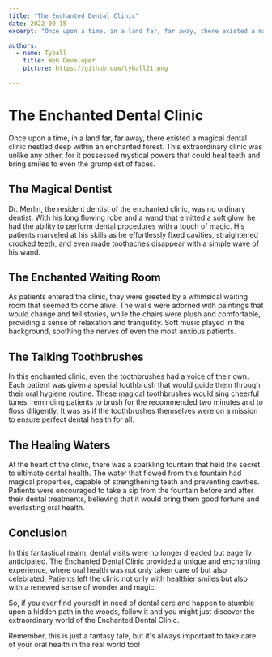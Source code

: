```yaml
---
title: "The Enchanted Dental Clinic"
date: 2022-09-15
excerpt: "Once upon a time, in a land far, far away, there existed a magical dental clinic nestled deep within an enchanted forest. This extraordinary clinic was unlike any other, for it possessed mystical powers that could heal teeth and bring smiles to even the grumpiest of faces."

authors:
  - name: Tyball
    title: Web Developer
    picture: https://github.com/tyball21.png

---
```


# The Enchanted Dental Clinic

Once upon a time, in a land far, far away, there existed a magical dental clinic nestled deep within an enchanted forest. This extraordinary clinic was unlike any other, for it possessed mystical powers that could heal teeth and bring smiles to even the grumpiest of faces.

## The Magical Dentist

Dr. Merlin, the resident dentist of the enchanted clinic, was no ordinary dentist. With his long flowing robe and a wand that emitted a soft glow, he had the ability to perform dental procedures with a touch of magic. His patients marveled at his skills as he effortlessly fixed cavities, straightened crooked teeth, and even made toothaches disappear with a simple wave of his wand.

## The Enchanted Waiting Room

As patients entered the clinic, they were greeted by a whimsical waiting room that seemed to come alive. The walls were adorned with paintings that would change and tell stories, while the chairs were plush and comfortable, providing a sense of relaxation and tranquility. Soft music played in the background, soothing the nerves of even the most anxious patients.

## The Talking Toothbrushes

In this enchanted clinic, even the toothbrushes had a voice of their own. Each patient was given a special toothbrush that would guide them through their oral hygiene routine. These magical toothbrushes would sing cheerful tunes, reminding patients to brush for the recommended two minutes and to floss diligently. It was as if the toothbrushes themselves were on a mission to ensure perfect dental health for all.

## The Healing Waters

At the heart of the clinic, there was a sparkling fountain that held the secret to ultimate dental health. The water that flowed from this fountain had magical properties, capable of strengthening teeth and preventing cavities. Patients were encouraged to take a sip from the fountain before and after their dental treatments, believing that it would bring them good fortune and everlasting oral health.

## Conclusion

In this fantastical realm, dental visits were no longer dreaded but eagerly anticipated. The Enchanted Dental Clinic provided a unique and enchanting experience, where oral health was not only taken care of but also celebrated. Patients left the clinic not only with healthier smiles but also with a renewed sense of wonder and magic.

So, if you ever find yourself in need of dental care and happen to stumble upon a hidden path in the woods, follow it and you might just discover the extraordinary world of the Enchanted Dental Clinic.

Remember, this is just a fantasy tale, but it's always important to take care of your oral health in the real world too!